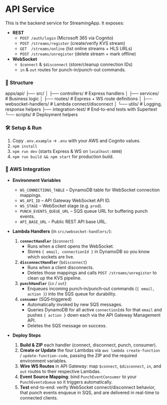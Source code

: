# API Service

This is the backend service for StreamingApp. It exposes:

- **REST**  
  - `POST /auth/login` (Microsoft 365 via Cognito)  
  - `POST /streams/register` (create/verify KVS stream)  
  - `GET  /streams/online`  (list online streams + HLS URLs)  
  - `POST /streams/unregister` (delete stream + mark offline)  
- **WebSocket**  
  - `$connect` & `$disconnect` (store/cleanup connection IDs)  
  - `in` & `out` routes for punch-in/punch-out commands.

### 📁 Structure

apps/api/
├── src/
│   ├── controllers/      # Express handlers
│   ├── services/         # Business logic
│   ├── routes/           # Express + WS route definitions
│   ├── websocket-handlers/  # Lambda connect/disconnect
│   └── utils/            # Logging, response helpers
├── integration-test/     # End-to-end tests with Supertest
└── scripts/              # Deployment helpers

### 🛠️ Setup & Run

1. Copy `.env.example` → `.env` with your AWS and Cognito values.  
2. `npm install`  
3. `npm run dev` (starts Express & WS on `localhost:4000`)  
4. `npm run build && npm start` for production build.

### 🔗 AWS Integration

- **Environment Variables**  
  - `WS_CONNECTIONS_TABLE` – DynamoDB table for WebSocket connection mappings.  
  - `WS_API_ID`         – API Gateway WebSocket API ID.  
  - `WS_STAGE`          – WebSocket stage (e.g. `prod`).  
  - `PUNCH_EVENTS_QUEUE_URL` – SQS queue URL for buffering punch events.  
  - `API_BASE_URL`      – Public REST API base URL.

- **Lambda Handlers** (in `src/websocket-handlers/`):  
  1. **`connectHandler`** (`$connect`)  
     - Runs when a client opens the WebSocket.  
     - Stores `{ email, connectionId }` in DynamoDB so you know which sockets are live.  
  2. **`disconnectHandler`** (`$disconnect`)  
     - Runs when a client disconnects.  
     - Deletes those mappings and calls `POST /streams/unregister` to clean up the KVS pipeline.  
  3. **`punchHandler`** (`in` / `out`)  
     - Enqueues incoming punch‐in/punch‐out commands (`{ email, action }`) into the SQS queue for durability.  
  4. **`consumer`** (SQS‐triggered)  
     - Automatically invoked by new SQS messages.  
     - Queries DynamoDB for all active `connectionId`s for that `email` and pushes `{ action }` down each via the API Gateway Management API.  
     - Deletes the SQS message on success.

- **Deploy Steps**  
  1. **Build & ZIP** each handler (connect, disconnect, punch, consumer).  
  2. **Create or Update** the four Lambdas via `aws lambda create-function` / `update-function-code`, passing the ZIP and the required environment variables.  
  3. **Wire WS Routes** in API Gateway: map `$connect`, `$disconnect`, `in`, and `out` routes to their respective Lambdas.  
  4. **Event Source Mapping**: bind `PunchEventConsumer` to your `PunchEventsQueue` so it triggers automatically.  
  5. **Test** end-to-end: verify WebSocket connect/disconnect behavior, that punch events enqueue in SQS, and are delivered in real-time to connected clients.  

